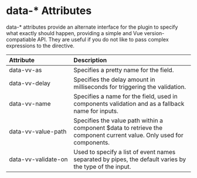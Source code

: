 # data-* Attributes

data-* attributes provide an alternate interface for the plugin to specify what exactly should happen, providing a simple and Vue version-compatiable API. They are useful if you do not like to pass complex expressions to the directive.

|Attribute|Description|
|:---|:--- |
|<nobr>data-vv-as</nobr>|Specifies a pretty name for the field.|
|<nobr>data-vv-delay</nobr>|Specifies the delay amount in milliseconds for triggering the validation.|
|<nobr>data-vv-name</nobr>|Specifies a name for the field, used in components validation and as a fallback name for inputs.|
|<nobr>data-vv-value-path</nobr>|Specifies the value path within a component $data to retrieve the component current value. Only used for components.|
|<nobr>data-vv-validate-on</nobr>|Used to specify a list of event names separated by pipes, the default varies by the type of the input.|

